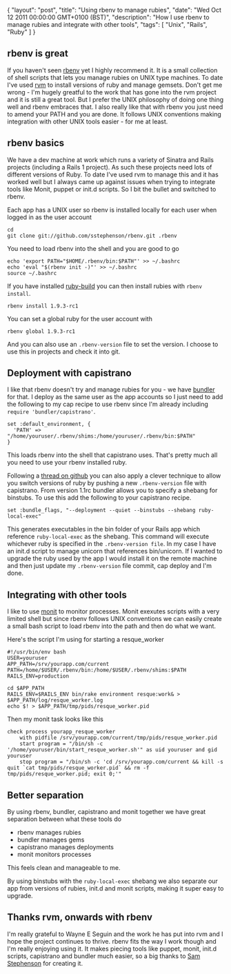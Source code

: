 {
  "layout": "post",
  "title": "Using rbenv to manage rubies",
  "date": "Wed Oct 12 2011 00:00:00 GMT+0100 (BST)",
  "description": "How I use rbenv to manage rubies and integrate with other tools",
  "tags": [
    "Unix",
    "Rails",
    "Ruby"
  ]
}

## rbenv is great

If you haven't seen [rbenv][1] yet I highly recommend it. It is a small collection of shell scripts that lets you manage rubies on UNIX type machines. To date I've used [rvm][2] to install versions of ruby and manage gemsets. Don't get me wrong - I'm hugely greatful to the work that has gone into the rvm project and it is still a great tool. But I prefer the UNIX philosophy of doing one thing well and rbenv embraces that. I also really like that with rbenv you just need to amend your PATH and you are done. It follows UNIX conventions making integration with other UNIX tools easier - for me at least. 

## rbenv basics

We have a dev machine at work which runs a variety of Sinatra and Rails projects (including a Rails 1 project). As such these projects need lots of different versions of Ruby. To date I've used rvm to manage this and it has worked well but I always came up against issues when trying to integrate tools like Monit, puppet or init.d scripts. So I bit the bullet and switched to rbenv.

Each app has a UNIX user so rbenv is installed locally for each user when logged in as the user account

    cd
    git clone git://github.com/sstephenson/rbenv.git .rbenv

You need to load rbenv into the shell and you are good to go

    echo 'export PATH="$HOME/.rbenv/bin:$PATH"' >> ~/.bashrc
    echo 'eval "$(rbenv init -)"' >> ~/.bashrc
    source ~/.bashrc

If you have installed [ruby-build][3] you can then install rubies with `rbenv install`.

    rbenv install 1.9.3-rc1

You can set a global ruby for the user account with

    rbenv global 1.9.3-rc1

And you can also use an `.rbenv-version` file to set the version. I choose to use this in projects and check it into git.

## Deployment with capistrano

I like that rbenv doesn't try and manage rubies for you - we have [bundler][4] for that. I deploy as the same user as the app accounts so I just need to add the following to my cap recipe to use rbenv since I'm already including `require 'bundler/capistrano'`.

    set :default_environment, {
      'PATH' => "/home/youruser/.rbenv/shims:/home/youruser/.rbenv/bin:$PATH"
    }

This loads rbenv into the shell that capistrano uses. That's pretty much all you need to use your rbenv installed ruby.

Following a [thread on github][5] you can also apply a clever technique to allow you switch versions of ruby by pushing a new `.rbenv-version` file with capistrano. From version 1.1rc bundler allows you to specify a shebang for binstubs. To use this add the following to your capistrano recipe.

    set :bundle_flags, "--deployment --quiet --binstubs --shebang ruby-local-exec"

This generates executables in the bin folder of your Rails app which reference `ruby-local-exec` as the shebang. This command will execute whichever ruby is specified in the `.rbenv-version file`. In my case I have an init.d script to manage unicorn that references bin/unicorn. If I wanted to upgrade the ruby used by the app I would install it on the remote machine and then just update my `.rbenv-version` file commit, cap deploy and I'm done. 

## Integrating with other tools

I like to use [monit][6] to monitor processes. Monit exexutes scripts with a very limited shell but since rbenv follows UNIX conventions we can easily create a small bash script to load rbenv into the path and then do what we want.

Here's the script I'm using for starting a resque\_worker

    #!/usr/bin/env bash
    USER=youruser
    APP_PATH=/srv/yourapp.com/current
    PATH=/home/$USER/.rbenv/bin:/home/$USER/.rbenv/shims:$PATH 
    RAILS_ENV=production 

    cd $APP_PATH
    RAILS_ENV=$RAILS_ENV bin/rake environment resque:work& > $APP_PATH/log/resque_worker.log 
    echo $! > $APP_PATH/tmp/pids/resque_worker.pid

Then my monit task looks like this

    check process yourapp_resque_worker
        with pidfile /srv/yourapp.com/current/tmp/pids/resque_worker.pid
        start program = "/bin/sh -c '/home/youruser/bin/start_resque_worker.sh'" as uid youruser and gid youruser
        stop program = "/bin/sh -c 'cd /srv/yourapp.com/current && kill -s quit `cat tmp/pids/resque_worker.pid` && rm -f tmp/pids/resque_worker.pid; exit 0;'"

## Better separation

By using rbenv, bundler, capistrano and monit together we have great separation between what these tools do

* rbenv manages rubies 
* bundler manages gems
* capistrano manages deployments
* monit monitors processes

This feels clean and manageable to me. 

By using binstubs with the `ruby-local-exec` shebang we also separate our app from versions of rubies, init.d and monit scripts, making it super easy to upgrade. 

## Thanks rvm, onwards with rbenv

I'm really grateful to Wayne E Seguin and the work he has put into rvm and I hope the project continues to thrive. rbenv fits the way I work though and I'm really enjoying using it. It makes piecing tools like puppet, monit, init.d scripts, capistrano and bundler much easier, so a big thanks to [Sam Stephenson][7] for creating it.

[1]: https://github.com/sstephenson/rbenv
[2]: https://rvm.io/
[3]: https://github.com/sstephenson/ruby-build
[4]: http://gembundler.com/
[5]: https://github.com/sstephenson/rbenv/issues/101
[6]: http://mmonit.com/monit/
[7]: http://sstephenson.us/
